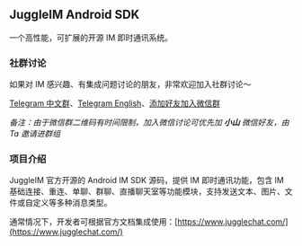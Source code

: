 
## JuggleIM Android SDK

一个高性能，可扩展的开源 IM 即时通讯系统。

### 社群讨论

如果对 IM 感兴趣、有集成问题讨论的朋友，非常欢迎加入社群讨论～

[Telegram 中文群](https://t.me/juggleim_zh)、[Telegram English](https://t.me/juggleim_en)、[添加好友加入微信群](https://downloads.juggleim.com/xiaoshan.jpg)

_备注：由于微信群二维码有时间限制，加入微信讨论可优先加 **小山** 微信好友，由 Ta 邀请进群组_

### 项目介绍

JuggleIM 官方开源的 Android IM SDK 源码，提供 IM 即时通讯功能，包含 IM 基础连接、重连、单聊、群聊、直播聊天室等功能模块，支持发送文本、图片、文件或自定义等多种消息类型。

通常情况下，开发者可根据官方文档集成使用：[https://www.jugglechat.com/](https://www.jugglechat.com/)
